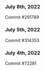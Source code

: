 ### July 8th, 2022

Commit #291789

### July 5th, 2022

Commit #314353


### July 4th, 2022

Commit #72281
